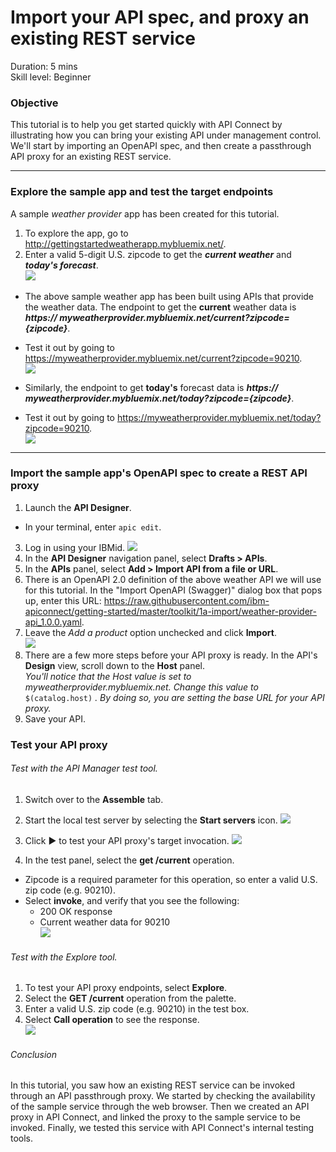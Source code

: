# Import your API spec, and proxy an existing REST service
Duration: 5 mins  
Skill level: Beginner  


### Objective
This tutorial is to help you get started quickly with API Connect by illustrating how you can bring your existing API under management control. We'll start by importing an OpenAPI spec, and then create a passthrough API proxy for an existing REST service.

---

### Explore the sample app and test the target endpoints
A sample _weather provider_ app has been created for this tutorial.

1. To explore the app, go to http://gettingstartedweatherapp.mybluemix.net/.  
2. Enter a valid 5-digit U.S. zipcode to get the _**current weather**_ and _**today's forecast**_.  
![](/bluemix/1a/images/explore-weatherapp-1.png)

  - The above sample weather app has been built using APIs that provide the weather data. The endpoint to get the **current** weather data is _**https:// myweatherprovider<span></span>.mybluemix.net/current?zipcode={zipcode}**_.
  - Test it out by going to https://myweatherprovider.mybluemix.net/current?zipcode=90210.  
  ![](/bluemix/1a/images/explore-weatherapp-2.png)

  - Similarly, the endpoint to get **today's** forecast data is _**https:// myweatherprovider<span></span>.mybluemix.net/today?zipcode={zipcode}**_.
  - Test it out by going to https://myweatherprovider.mybluemix.net/today?zipcode=90210.  
  ![](/bluemix/1a/images/explore-weatherapp-3.png)


---

### Import the sample app's OpenAPI spec to create a REST API proxy
1. Launch the **API Designer**.
- In your terminal, enter `apic edit`.
3. Log in using your IBMid.
    ![](images/screenshot_apic-edit_login.png)
4. In the **API Designer** navigation panel, select **Drafts > APIs**.
5. In the **APIs** panel, select **Add > Import API from a file or URL**.
6. There is an OpenAPI 2.0 definition of the above weather API we will use for this tutorial. In the "Import OpenAPI (Swagger)" dialog box that pops up, enter this URL:
https://raw.githubusercontent.com/ibm-apiconnect/getting-started/master/toolkit/1a-import/weather-provider-api_1.0.0.yaml.
7. Leave the _Add a product_ option unchecked and click **Import**.  
    ![](images/screenshot_import-url.png)  
8. There are a few more steps before your API proxy is ready. In the API's **Design** view, scroll down to the **Host** panel.   
_You'll notice that the Host value is set to myweatherprovider.mybluemix.net. Change this value to_ ```$(catalog.host)``` _. By doing so, you are setting the base URL for your API proxy._
9. Save your API.  


### Test your API proxy
###### Test with the _API Manager test tool_.
1. Switch over to the **Assemble** tab.
2. Start the local test server by selecting the **Start servers** icon.
    ![](images/screenshot_start-server-1.png)

3. Click ► to test your API proxy's target invocation.
    ![](images/screenshot_test-0.png)

4. In the test panel, select the **get /current** operation.  
  - Zipcode is a required parameter for this operation, so enter a valid U.S. zip code (e.g. 90210).  
  - Select **invoke**, and verify that you see the following: 
    - 200 OK response
    - Current weather data for 90210  
    ![](images/screenshot_test-1.png)    


###### Test with the _Explore tool_.  
1. To test your API proxy endpoints, select **Explore**.
2. Select the **GET /current** operation from the palette.
3. Enter a valid U.S. zip code (e.g. 90210) in the test box.
4. Select **Call operation** to see the response.  
  ![](images/screenshot_explore.png)

###### Conclusion

In this tutorial, you saw how an existing REST service can be invoked through an API passthrough proxy. We started by checking the availability of the sample service through the web browser. Then we created an API proxy in API Connect, and linked the proxy to the sample service to be invoked. Finally, we tested this service with API Connect's internal testing tools.
